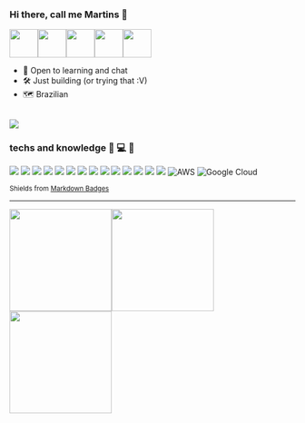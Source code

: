 ### Hi there, call me Martins :ghost: 
[<img height="50em" src="https://images.credly.com/size/340x340/images/be8fcaeb-c769-4858-b567-ffaaa73ce8cf/image.png">](https://www.credly.com/badges/42b407ff-1ed6-4c63-91a3-c161d0c5cc17)[<img height="50em" src="https://cdn.qwiklabs.com/lgxK3TpAlbNALRuOKfnPYDtiuhplriMBS2%2FBqEpt%2BB0%3D">](https://www.qwiklabs.com/public_profiles/9cfe6470-50c8-4f4f-abb7-790277e23a87/badges/1559428)[<img height="50em" src="https://api.badgr.io/public/assertions/m0Ie2_C5TH2stuXMlE_9bg/image">](https://api.badgr.io/public/assertions/m0Ie2_C5TH2stuXMlE_9bg)[<img height="50em" src="https://images.credly.com/size/680x680/images/27db49f3-8bae-4314-8a84-884935b569db/50_Oracle_Cloud_Infrastructure.png">](https://catalog-education.oracle.com/pls/certview/sharebadge?id=C5CBC9E7E00784C944C4D2D95E8983DA1D8E38ED1ED9D6BB7BF8F01EFB9B7A36)[<img height="50em" src="https://images.credly.com/size/340x340/images/00634f82-b07f-4bbd-a6bb-53de397fc3a6/image.png">](https://www.credly.com/earner/earned/badge/75f0bc13-d09f-4cd7-bfe2-061601e6e454)


- :eyes: Open to learning and chat 
- :hammer_and_wrench: Just building (or trying that :V)
- :world_map: Brazilian

[<img src="https://img.shields.io/badge/LinkedIn-0077B5?style=for-the-badge&logo=linkedin&logoColor=white" />](https://www.linkedin.com/in/lucasmrtins/) 
--------------
### techs and knowledge :hammer: :computer: :wrench:
<img src="https://img.shields.io/badge/python-3670A0?style=for-the-badge&logo=python&logoColor=ffdd54"/>  <img src="https://img.shields.io/badge/shell_script-%23121011.svg?style=for-the-badge&logo=gnu-bash&logoColor=white"/>  <img src="https://img.shields.io/badge/bitbucket-%230047B3.svg?style=for-the-badge&logo=bitbucket&logoColor=white"/>  <img src="https://img.shields.io/badge/github-%23121011.svg?style=for-the-badge&logo=github&logoColor=white"/>  <img src="https://img.shields.io/badge/git-%23F05033.svg?style=for-the-badge&logo=git&logoColor=white"/>  <img src="https://img.shields.io/badge/azure-%230072C6.svg?style=for-the-badge&logo=azure-devops&logoColor=white"/>  <img src="https://img.shields.io/badge/GoogleCloud-%234285F4.svg?style=for-the-badge&logo=google-cloud&logoColor=white"/>   <img src="https://img.shields.io/badge/postgres-%23316192.svg?style=for-the-badge&logo=postgresql&logoColor=white"/>  <img src="https://img.shields.io/badge/Linux-FCC624?style=for-the-badge&logo=linux&logoColor=black"/>  <img src="https://img.shields.io/badge/Ubuntu-E95420?style=for-the-badge&logo=ubuntu&logoColor=white"/>  <img src="https://img.shields.io/badge/Windows-0078D6?style=for-the-badge&logo=windows&logoColor=white"/>  <img src="https://img.shields.io/badge/docker-%230db7ed.svg?style=for-the-badge&logo=docker&logoColor=white"/>  <img src="https://img.shields.io/badge/jira-%230A0FFF.svg?style=for-the-badge&logo=jira&logoColor=white"/>  <img src="https://img.shields.io/badge/terraform-%235835CC.svg?style=for-the-badge&logo=terraform&logoColor=white"/> ![AWS](https://img.shields.io/badge/AWS-%23FF9900.svg?style=for-the-badge&logo=amazon-aws&logoColor=white) ![Google Cloud](https://img.shields.io/badge/GoogleCloud-%234285F4.svg?style=for-the-badge&logo=google-cloud&logoColor=white)

<sub>Shields from [Markdown Badges](https://ileriayo.github.io/markdown-badges/)</sub>  

------------------


<img height="180em" src="https://img1.picmix.com/output/stamp/normal/8/6/5/6/1756568_c4174.gif" /><img height="180em" src="https://github-readme-stats.vercel.app/api?username=lcs-martins&show_icons=true&hide_border=true&hide_rank=true" /> <img height="180em" src="https://github-readme-stats.vercel.app/api/top-langs/?username=lcs-martins&layout=compact&hide_border=true" />  





